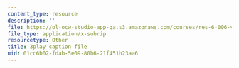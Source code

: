 ```yaml
---
content_type: resource
description: ''
file: https://ol-ocw-studio-app-qa.s3.amazonaws.com/courses/res-6-006-video-demonstrations-in-lasers-and-optics-spring-2008/01cc6b02fdab5e0980b621f451b23aa6_x_0TWhJ1nh4.vtt
file_type: application/x-subrip
resourcetype: Other
title: 3play caption file
uid: 01cc6b02-fdab-5e09-80b6-21f451b23aa6
---
```

